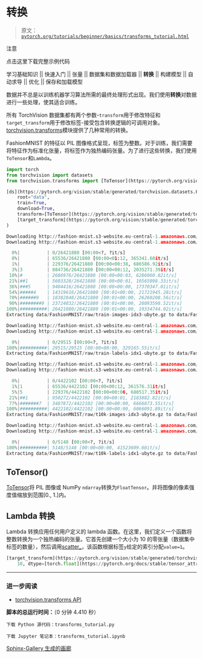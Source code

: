 # 转换

> 原文：[`pytorch.org/tutorials/beginner/basics/transforms_tutorial.html`](https://pytorch.org/tutorials/beginner/basics/transforms_tutorial.html)

注意

点击这里下载完整示例代码

学习基础知识 || 快速入门 || 张量 || 数据集和数据加载器 || **转换** || 构建模型 || 自动求导 || 优化 || 保存和加载模型

数据并不总是以训练机器学习算法所需的最终处理形式出现。我们使用**转换**对数据进行一些处理，使其适合训练。

所有 TorchVision 数据集都有两个参数-`transform`用于修改特征和`target_transform`用于修改标签-接受包含转换逻辑的可调用对象。[torchvision.transforms](https://pytorch.org/vision/stable/transforms.html)模块提供了几种常用的转换。

FashionMNIST 的特征以 PIL 图像格式呈现，标签为整数。对于训练，我们需要将特征作为标准化张量，将标签作为独热编码张量。为了进行这些转换，我们使用`ToTensor`和`Lambda`。

```py
import torch
from torchvision import datasets
from torchvision.transforms import [ToTensor](https://pytorch.org/vision/stable/generated/torchvision.transforms.ToTensor.html#torchvision.transforms.ToTensor "torchvision.transforms.ToTensor"), [Lambda](https://pytorch.org/vision/stable/generated/torchvision.transforms.Lambda.html#torchvision.transforms.Lambda "torchvision.transforms.Lambda")

[ds](https://pytorch.org/vision/stable/generated/torchvision.datasets.FashionMNIST.html#torchvision.datasets.FashionMNIST "torchvision.datasets.FashionMNIST") = [datasets.FashionMNIST](https://pytorch.org/vision/stable/generated/torchvision.datasets.FashionMNIST.html#torchvision.datasets.FashionMNIST "torchvision.datasets.FashionMNIST")(
    root="data",
    train=True,
    download=True,
    transform=[ToTensor](https://pytorch.org/vision/stable/generated/torchvision.transforms.ToTensor.html#torchvision.transforms.ToTensor "torchvision.transforms.ToTensor")(),
    [target_transform](https://pytorch.org/vision/stable/generated/torchvision.transforms.Lambda.html#torchvision.transforms.Lambda "torchvision.transforms.Lambda")=[Lambda](https://pytorch.org/vision/stable/generated/torchvision.transforms.Lambda.html#torchvision.transforms.Lambda "torchvision.transforms.Lambda")(lambda y: [torch.zeros](https://pytorch.org/docs/stable/generated/torch.zeros.html#torch.zeros "torch.zeros")(10, dtype=[torch.float](https://pytorch.org/docs/stable/tensor_attributes.html#torch.dtype "torch.dtype")).scatter_(0, [torch.tensor](https://pytorch.org/docs/stable/generated/torch.tensor.html#torch.tensor "torch.tensor")(y), value=1))
) 
```

```py
Downloading http://fashion-mnist.s3-website.eu-central-1.amazonaws.com/train-images-idx3-ubyte.gz
Downloading http://fashion-mnist.s3-website.eu-central-1.amazonaws.com/train-images-idx3-ubyte.gz to data/FashionMNIST/raw/train-images-idx3-ubyte.gz

  0%|          | 0/26421880 [00:00<?, ?it/s]
  0%|          | 65536/26421880 [00:00<01:12, 365341.60it/s]
  1%|          | 229376/26421880 [00:00<00:38, 686586.92it/s]
  3%|3         | 884736/26421880 [00:00<00:12, 2035271.39it/s]
 10%|#         | 2686976/26421880 [00:00<00:03, 6286060.82it/s]
 21%|##1       | 5603328/26421880 [00:00<00:01, 10565098.33it/s]
 36%|###5      | 9404416/26421880 [00:00<00:00, 17370347.01it/s]
 54%|#####4    | 14319616/26421880 [00:01<00:00, 21721945.28it/s]
 70%|######9   | 18382848/26421880 [00:01<00:00, 26260208.56it/s]
 90%|########9 | 23724032/26421880 [00:01<00:00, 28093598.52it/s]
100%|##########| 26421880/26421880 [00:01<00:00, 19334744.02it/s]
Extracting data/FashionMNIST/raw/train-images-idx3-ubyte.gz to data/FashionMNIST/raw

Downloading http://fashion-mnist.s3-website.eu-central-1.amazonaws.com/train-labels-idx1-ubyte.gz
Downloading http://fashion-mnist.s3-website.eu-central-1.amazonaws.com/train-labels-idx1-ubyte.gz to data/FashionMNIST/raw/train-labels-idx1-ubyte.gz

  0%|          | 0/29515 [00:00<?, ?it/s]
100%|##########| 29515/29515 [00:00<00:00, 329165.55it/s]
Extracting data/FashionMNIST/raw/train-labels-idx1-ubyte.gz to data/FashionMNIST/raw

Downloading http://fashion-mnist.s3-website.eu-central-1.amazonaws.com/t10k-images-idx3-ubyte.gz
Downloading http://fashion-mnist.s3-website.eu-central-1.amazonaws.com/t10k-images-idx3-ubyte.gz to data/FashionMNIST/raw/t10k-images-idx3-ubyte.gz

  0%|          | 0/4422102 [00:00<?, ?it/s]
  1%|1         | 65536/4422102 [00:00<00:12, 361576.31it/s]
  5%|5         | 229376/4422102 [00:00<00:06, 680517.35it/s]
 21%|##1       | 950272/4422102 [00:00<00:01, 2183882.82it/s]
 77%|#######7  | 3407872/4422102 [00:00<00:00, 6666873.55it/s]
100%|##########| 4422102/4422102 [00:00<00:00, 6066091.89it/s]
Extracting data/FashionMNIST/raw/t10k-images-idx3-ubyte.gz to data/FashionMNIST/raw

Downloading http://fashion-mnist.s3-website.eu-central-1.amazonaws.com/t10k-labels-idx1-ubyte.gz
Downloading http://fashion-mnist.s3-website.eu-central-1.amazonaws.com/t10k-labels-idx1-ubyte.gz to data/FashionMNIST/raw/t10k-labels-idx1-ubyte.gz

  0%|          | 0/5148 [00:00<?, ?it/s]
100%|##########| 5148/5148 [00:00<00:00, 41523609.60it/s]
Extracting data/FashionMNIST/raw/t10k-labels-idx1-ubyte.gz to data/FashionMNIST/raw 
```

## ToTensor()

[ToTensor](https://pytorch.org/vision/stable/transforms.html#torchvision.transforms.ToTensor)将 PIL 图像或 NumPy `ndarray`转换为`FloatTensor`。并将图像的像素强度值缩放到范围[0., 1.]内。

## Lambda 转换

Lambda 转换应用任何用户定义的 lambda 函数。在这里，我们定义一个函数将整数转换为一个独热编码的张量。它首先创建一个大小为 10 的零张量（数据集中标签的数量），然后调用[scatter_](https://pytorch.org/docs/stable/generated/torch.Tensor.scatter_.html)，该函数根据标签`y`给定的索引分配`value=1`。

```py
[target_transform](https://pytorch.org/vision/stable/generated/torchvision.transforms.Lambda.html#torchvision.transforms.Lambda "torchvision.transforms.Lambda") = [Lambda](https://pytorch.org/vision/stable/generated/torchvision.transforms.Lambda.html#torchvision.transforms.Lambda "torchvision.transforms.Lambda")(lambda y: [torch.zeros](https://pytorch.org/docs/stable/generated/torch.zeros.html#torch.zeros "torch.zeros")(
    10, dtype=[torch.float](https://pytorch.org/docs/stable/tensor_attributes.html#torch.dtype "torch.dtype")).scatter_(dim=0, index=[torch.tensor](https://pytorch.org/docs/stable/generated/torch.tensor.html#torch.tensor "torch.tensor")(y), value=1)) 
```

* * *

### 进一步阅读

+   [torchvision.transforms API](https://pytorch.org/vision/stable/transforms.html)

**脚本的总运行时间：**（0 分钟 4.410 秒）

`下载 Python 源代码：transforms_tutorial.py`

`下载 Jupyter 笔记本：transforms_tutorial.ipynb`

[Sphinx-Gallery 生成的画廊](https://sphinx-gallery.github.io)
